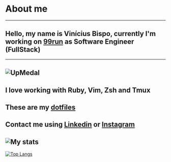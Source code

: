 # About me
---
## Hello, my name is Vinícius Bispo, currently I'm working on [99run](https://99run.com) as Software Engineer (FullStack)
---
![UpMedal](https://s3-sa-east-1.amazonaws.com/site-maratonavirtual/Imagens/Lp_curso/logo99run.png)
---
I love working with Ruby, Vim, Zsh and Tmux
---
These are my [dotfiles](https://github.com/vinibispo/dotfiles)
---
Contact me using [Linkedin](https://www.linkedin.com/in/vinibispo16/) or [Instagram](https://instagram.com/vinibispodev)
---

![My stats](https://github-readme-stats.vercel.app/api?username=vinibispo&theme=onedark&show_icons=true)
---
[![Top Langs](https://github-readme-stats.vercel.app/api/top-langs/?username=vinibispo&layout=compact)](https://github.com/anuraghazra/github-readme-stats)
